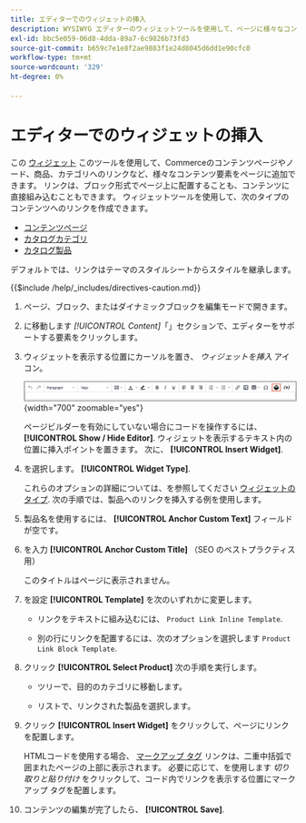 ```yaml
---
title: エディターでのウィジェットの挿入
description: WYSIWYG エディターのウィジェットツールを使用して、ページに様々なコンテンツ要素を追加します。
exl-id: bbc5e059-06d8-4dda-89a7-6c9826b73fd3
source-git-commit: b659c7e1e8f2ae9883f1e24d8045d6dd1e90cfc0
workflow-type: tm+mt
source-wordcount: '329'
ht-degree: 0%

---
```


# エディターでのウィジェットの挿入

この [ウィジェット](widget-create.md) このツールを使用して、Commerceのコンテンツページやノード、商品、カテゴリへのリンクなど、様々なコンテンツ要素をページに追加できます。 リンクは、ブロック形式でページ上に配置することも、コンテンツに直接組み込むこともできます。 ウィジェットツールを使用して、次のタイプのコンテンツへのリンクを作成できます。

- [コンテンツページ](pages.md)
- [カタログカテゴリ](../catalog/categories.md)
- [カタログ製品](../catalog/product-create.md)

デフォルトでは、リンクはテーマのスタイルシートからスタイルを継承します。

{{$include /help/_includes/directives-caution.md}}

1. ページ、ブロック、またはダイナミックブロックを編集モードで開きます。

1. に移動します _[!UICONTROL Content]_「」セクションで、エディターをサポートする要素をクリックします。

1. ウィジェットを表示する位置にカーソルを置き、 _ウィジェットを挿入_ アイコン。

   ![エディターツールバー – ウィジェットを挿入](./assets/editor-toolbar-widget-button.png){width="700" zoomable="yes"}

   ページビルダーを有効にしていない場合にコードを操作するには、 **[!UICONTROL Show / Hide Editor]**. ウィジェットを表示するテキスト内の位置に挿入ポイントを置きます。 次に、 **[!UICONTROL Insert Widget]**.

1. を選択します。 **[!UICONTROL Widget Type]**.

   これらのオプションの詳細については、を参照してください [ウィジェットのタイプ](widgets.md#widget-types). 次の手順では、製品へのリンクを挿入する例を使用します。

1. 製品名を使用するには、 **[!UICONTROL Anchor Custom Text]** フィールドが空です。

1. を入力 **[!UICONTROL Anchor Custom Title]** （SEO のベストプラクティス用）

   このタイトルはページに表示されません。

1. を設定 **[!UICONTROL Template]** を次のいずれかに変更します。

   - リンクをテキストに組み込むには、 `Product Link Inline Template`.

   - 別の行にリンクを配置するには、次のオプションを選択します `Product Link Block Template`.

1. クリック **[!UICONTROL Select Product]** 次の手順を実行します。

   - ツリーで、目的のカテゴリに移動します。

   - リストで、リンクされた製品を選択します。

1. クリック **[!UICONTROL Insert Widget]** をクリックして、ページにリンクを配置します。

   HTMLコードを使用する場合、 [マークアップ タグ](../systems/markup-tags.md) リンクは、二重中括弧で囲まれたページの上部に表示されます。 必要に応じて、を使用します _切り取りと貼り付け_ をクリックして、コード内でリンクを表示する位置にマークアップ タグを配置します。

1. コンテンツの編集が完了したら、 **[!UICONTROL Save]**.
